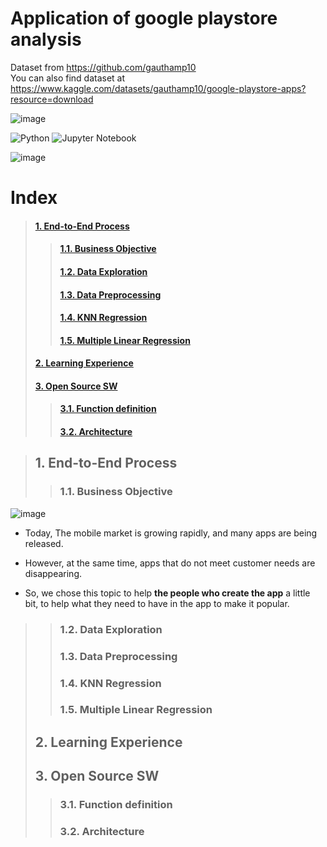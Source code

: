 # Application of google playstore analysis
Dataset from https://github.com/gauthamp10  
You can also find dataset at https://www.kaggle.com/datasets/gauthamp10/google-playstore-apps?resource=download

![image](https://user-images.githubusercontent.com/71575861/171389336-ebe6d7c4-f447-4719-9a88-9669bf20f281.png)

![Python](https://img.shields.io/badge/python-3670A0?style=for-the-badge&logo=python&logoColor=ffdd54)
![Jupyter Notebook](https://img.shields.io/badge/jupyter-%23FA0F00.svg?style=for-the-badge&logo=jupyter&logoColor=white)


![image](https://user-images.githubusercontent.com/71575861/171391048-d986ee47-22a1-4911-b80b-a82121babda0.png)

# Index

> #### [1. End-to-End Process](#1-end-to-end-process)
>> #### [1.1. Business Objective](#11-business-objective)
>> #### [1.2. Data Exploration](#12-data-exploration)
>> #### [1.3. Data Preprocessing](#13-data-preprocessing)
>> #### [1.4. KNN Regression](#14-knn-regression)
>> #### [1.5. Multiple Linear Regression](15-multiple-linear-regression)
> #### [2. Learning Experience](2-learning-experience)
> #### [3. Open Source SW](3-open-source-sw)
>> #### [3.1. Function definition](31-function-definition)
>> #### [3.2. Architecture](32-architecture)




> ## 1. End-to-End Process
>> ### 1.1. Business Objective
![image](https://user-images.githubusercontent.com/71575861/173767606-6e6b86bb-e90a-471b-af56-a7c6c697d0c0.png)
- Today, The mobile market is growing rapidly, and many apps are being released.
- However, at the same time, apps that do not meet customer needs are disappearing.

- So, we chose this topic to help **the people who create the app** a little bit, to help what they need to have in the app to make it popular.


>> ### 1.2. Data Exploration
>> ### 1.3. Data Preprocessing
>> ### 1.4. KNN Regression
>> ### 1.5. Multiple Linear Regression
> ## 2. Learning Experience
> ## 3. Open Source SW
>> ### 3.1. Function definition
>> ### 3.2. Architecture
